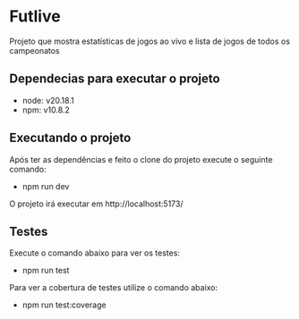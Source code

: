 # Futlive

Projeto que mostra estatísticas de jogos ao vivo e lista de jogos de todos os campeonatos

## Dependecias para executar o projeto

- node: v20.18.1
- npm: v10.8.2

## Executando o projeto

Após ter as dependências e feito o clone do projeto execute o seguinte comando:

- npm run dev

O projeto irá executar em http://localhost:5173/

## Testes

Execute o comando abaixo para ver os testes:

- npm run test

Para ver a cobertura de testes utilize o comando abaixo:

- npm run test:coverage
